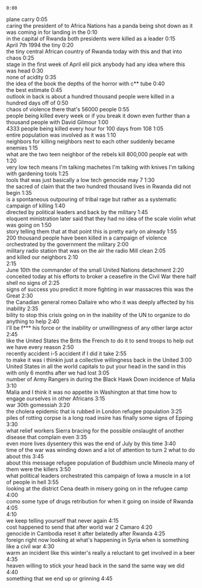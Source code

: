 	0:00	
plane carry
0:05	
caring the president of to Africa Nations has a panda being shot down as it was coming in for landing in the
0:10	
in the capital of Rwanda both presidents were killed as a leader
0:15	
April 7th 1994 the tiny
0:20	
the tiny central African country of Rwanda today with this and that into chaos
0:25	
stage in the first week of April elil pick anybody had any idea where this was head
0:30	
none of acidity
0:35	
the idea of the book the depths of the horror with c** tube
0:40	
the best estimate
0:45	
outlook in back is about a hundred thousand people were killed in a hundred days off of
0:50	
chaos of violence there that's 56000 people
0:55	
people being killed every week or if you break it down even further than a thousand people with David Gilmour
1:00	
4333 people being killed every hour for 100 days from 108
1:05	
entire population was involved as it was
1:10	
neighbors for killing neighbors next to each other suddenly became enemies
1:15	
what are the two teen neighbor of the rebels kill 800,000 people eat with
1:20	
very low tech means I'm talking machetes I'm talking with knives I'm talking with gardening tools
1:25	
tools that was just basically a low tech genocide may 7
1:30	
the sacred of claim that the two hundred thousand lives in Rwanda did not begin
1:35	
is a spontaneous outpouring of tribal rage but rather as a systematic campaign of killing
1:40	
directed by political leaders and back by the military
1:45	
eloquent ministration later said that they had no idea of the scale violin what was going on
1:50	
story telling them that at that point this is pretty early on already
1:55	
200 thousand people have been killed in a campaign of violence orchestrated by the government the military
2:00	
military radio station that was on the air the radio Mill clean
2:05	
and killed our neighbors
2:10	
2:15	
June 10th the commander of the small United Nations detachment
2:20	
conceited today at his efforts to broker a ceasefire in the Civil War there half shell no signs of
2:25	
signs of success you predict it more fighting in war massacres this was the Great
2:30	
the Canadian general romeo Dallaire who who it was deeply affected by his inability
2:35	
bility to stop this crisis going on in the inability of the UN to organize to do anything to help
2:40	
I'll be f*** his force or the inability or unwillingness of any other large actor
2:45	
like the United States the Brits the French to do it to send troops to help out we have every reason
2:50	
recently accident i-5 accident if I did it take
2:55	
to make it was i thinkin just a collective willingness back in the United
3:00	
United States in all the world capitals to put your head in the sand in this with only 6 months after we had lost
3:05	
number of Army Rangers in during the Black Hawk Down incidence of Malia
3:10	
Malia and I think it was no appetite in Washington at that time how to engage ourselves in other Africans
3:15	
war 30th gomessiah
3:20	
the cholera epidemic that is rubbed in London refugee population
3:25	
piles of rotting corpse is a long road insire has finally some signs of Epping
3:30	
what relief workers Sierra bracing for the possible onslaught of another disease that complain even
3:35	
even more lives dysentery this was the end of July by this time
3:40	
time of the war was winding down and a lot of attention to turn 2 what to do about this
3:45	
about this message refugee population of Buddhism uncle Mineola many of them were the killers
3:50	
what political leaders orchestrated this campaign of Iowa a muscle in a lot of people in hell
3:55	
looking at the district Cena death in misery going on in the refugee camp
4:00	
como some type of drugs retribution for when it going on inside of Rwanda
4:05	
4:10	
we keep telling yourself that never again
4:15	
cost happened to send that after world war 2 Camaro
4:20	
genocide in Cambodia reset it after belatedly after Rwanda
4:25	
foreign right now looking at what's happening in Syria when is something like a civil war
4:30	
warm an incident like this winter's really a reluctant to get involved in a beer
4:35	
heaven willing to stick your head back in the sand the same way we did
4:40	
something that we end up or grinning
4:45	
